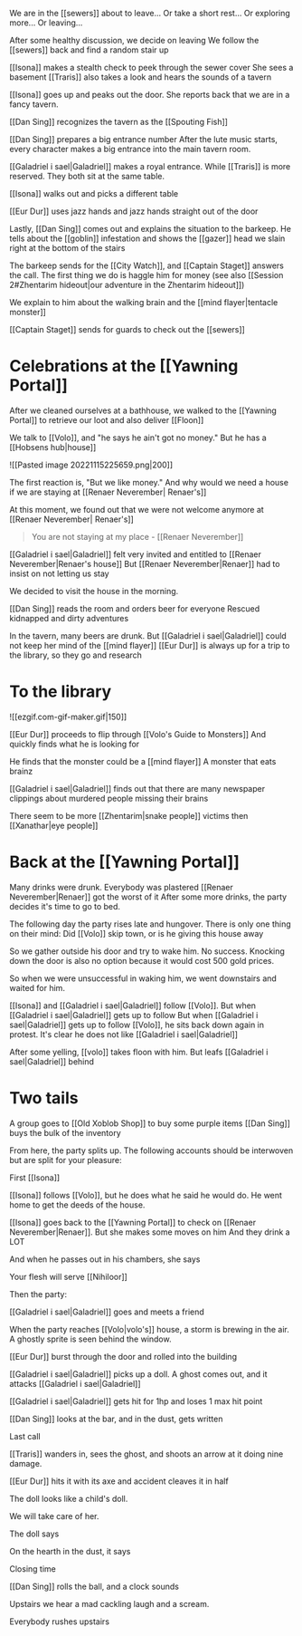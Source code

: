 We are in the [[sewers]] about to leave...
Or take a short rest...
Or exploring more...
Or leaving...

After some healthy discussion, we decide on leaving
We follow the [[sewers]] back and find a random stair up

[[Isona]] makes a stealth check to peek through the sewer cover
She sees a basement
[[Traris]] also takes a look and hears the sounds of a tavern

[[Isona]] goes up and peaks out the door. She reports back that we are in a fancy tavern.

[[Dan Sing]] recognizes the tavern as the [[Spouting Fish]]

[[Dan Sing]] prepares a big entrance number
After the lute music starts, every character makes a big entrance into the main tavern room.

[[Galadriel i sael|Galadriel]] makes a royal entrance. While [[Traris]] is more reserved. They both sit at the same table.

[[Isona]] walks out and picks a different table

[[Eur Dur]] uses jazz hands and jazz hands straight out of the door

Lastly, [[Dan Sing]] comes out and explains the situation to the barkeep.
He tells about the [[goblin]] infestation and shows the [[gazer]] head we slain right at the bottom of the stairs

The barkeep sends for the [[City Watch]], and [[Captain Staget]] answers the call.
The first thing we do is haggle him for money (see also [[Session 2#Zhentarim hideout|our adventure in the Zhentarim hideout]])

We explain to him about the walking brain and the [[mind flayer|tentacle monster]]

[[Captain Staget]] sends for guards to check out the [[sewers]]

# Celebrations at the [[Yawning Portal]]

After we cleaned ourselves at a bathhouse, we walked to the [[Yawning Portal]] to retrieve our loot and also deliver [[Floon]]

We talk to [[Volo]], and "he says he ain't got no money."
But he has a [[Hobsens hub|house]]

![[Pasted image 20221115225659.png|200]]

The first reaction is, "But we like money."
And why would we need a house if we are staying at [[Renaer Neverember| Renaer's]]

At this moment, we found out that we were not welcome anymore at [[Renaer Neverember| Renaer's]]

> You are not staying at my place
> \- [[Renaer Neverember]]

[[Galadriel i sael|Galadriel]] felt very invited and entitled to [[Renaer Neverember|Renaer's house]]
But [[Renaer Neverember|Renaer]] had to insist on not letting us stay

We decided to visit the house in the morning.

[[Dan Sing]] reads the room and orders beer for everyone
Rescued kidnapped and dirty adventures

In the tavern, many beers are drunk.
But [[Galadriel i sael|Galadriel]] could not keep her mind of the [[mind flayer]]
[[Eur Dur]] is always up for a trip to the library, so they go and research

# To the library

![[ezgif.com-gif-maker.gif|150]]

[[Eur Dur]] proceeds to flip through [[Volo's Guide to Monsters]]
And quickly finds what he is looking for

He finds that the monster could be a [[mind flayer]]
A monster that eats brainz

[[Galadriel i sael|Galadriel]] finds out that there are many newspaper clippings about murdered people missing their brains

There seem to be more [[Zhentarim|snake people]] victims then [[Xanathar|eye people]]

# Back at the [[Yawning Portal]]

Many drinks were drunk. Everybody was plastered
[[Renaer Neverember|Renaer]] got the worst of it
After some more drinks, the party decides it's time to go to bed.

The following day the party rises late and hungover.
There is only one thing on their mind:
Did [[Volo]] skip town, or is he giving this house away

So we gather outside his door and try to wake him. No success.
Knocking down the door is also no option because it would cost 500 gold prices.

So when we were unsuccessful in waking him, we went downstairs and waited for him.

[[Isona]] and [[Galadriel i sael|Galadriel]] follow [[Volo]]. But when [[Galadriel i sael|Galadriel]] gets up to follow
But when [[Galadriel i sael|Galadriel]] gets up to follow [[Volo]], he sits back down again in protest.
It's clear he does not like [[Galadriel i sael|Galadriel]]

After some yelling, [[volo]] takes floon with him. But leafs [[Galadriel i sael|Galadriel]] behind

# Two tails

A group goes to [[Old Xoblob Shop]] to buy some purple items
[[Dan Sing]] buys the bulk of the inventory

From here, the party splits up. The following accounts should be interwoven but are split for your pleasure:

First [[Isona]]

[[Isona]] follows [[Volo]], but he does what he said he would do.
He went home to get the deeds of the house.

[[Isona]] goes back to the [[Yawning Portal]] to check on [[Renaer Neverember|Renaer]].
But she makes some moves on him
And they drink a LOT

And when he passes out in his chambers, she says

 Your flesh will serve [[Nihiloor]]

Then the party:

[[Galadriel i sael|Galadriel]] goes and meets a friend

When the party reaches [[Volo|volo's]] house, a storm is brewing in the air.
A ghostly sprite is seen behind the window.

[[Eur Dur]] burst through the door and rolled into the building

[[Galadriel i sael|Galadriel]] picks up a doll. A ghost comes out, and it attacks [[Galadriel i sael|Galadriel]]

[[Galadriel i sael|Galadriel]] gets hit for 1hp and loses 1 max hit point

[[Dan Sing]] looks at the bar, and in the dust, gets written

 Last call

[[Traris]] wanders in, sees the ghost, and shoots an arrow at it doing nine damage.

[[Eur Dur]] hits it with its axe and accident cleaves it in half

The doll looks like a child's doll.

 We will take care of her.

The doll says

On the hearth in the dust, it says

 Closing time

[[Dan Sing]] rolls the ball, and a clock sounds

Upstairs we hear a mad cackling laugh and a scream.

Everybody rushes upstairs
